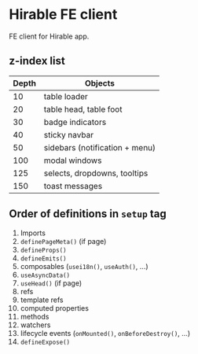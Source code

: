 # Hirable FE client

FE client for Hirable app.

## z-index list

| Depth | Objects                        |
|-------|--------------------------------|
| 10    | table loader                   |
| 20    | table head, table foot         |
| 30    | badge indicators               |
| 40    | sticky navbar                  |
| 50    | sidebars (notification + menu) |
| 100   | modal windows                  |
| 125   | selects, dropdowns, tooltips   |
| 150   | toast messages                 |

## Order of definitions in `setup` tag

1. Imports
2. `definePageMeta()` (if page)
3. `defineProps()`
4. `defineEmits()`
5. composables (`usei18n()`, `useAuth()`, ...)
6. `useAsyncData()`
7. `useHead()` (if page)
8. refs
9. template refs
10. computed properties
11. methods
12. watchers
13. lifecycle events (`onMounted()`, `onBeforeDestroy()`, ...)
14. `defineExpose()`